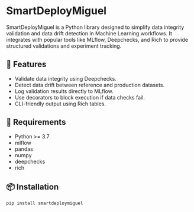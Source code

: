 # SmartDeployMiguel

SmartDeployMiguel is a Python library designed to simplify data integrity validation and data drift detection in Machine Learning workflows. It integrates with popular tools like MLflow, Deepchecks, and Rich to provide structured validations and experiment tracking.

## 🚀 Features

- Validate data integrity using Deepchecks.
- Detect data drift between reference and production datasets.
- Log validation results directly to MLflow.
- Use decorators to block execution if data checks fail.
- CLI-friendly output using Rich tables.

## 🧰 Requirements

- Python >= 3.7
- mlflow
- pandas
- numpy
- deepchecks
- rich

## 📦 Installation

```bash
pip install smartdeploymiguel
